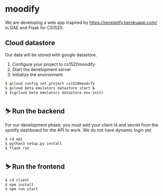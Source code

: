 # moodify
We are developing a web app inspired by https://receiptify.herokuapp.com/ in GAE and Flask for CS1520. 

## Cloud datastore
Our data will be stored with google datastore.

1) Configure your project to cs1520moodify
2) Start the development server
3) Initialize the environment

```bash
$ gcloud config set project cs1520moodify
$ gcloud beta emulators datastore start &
$ $(gcloud beta emulators datastore env-init)
```


## ⛷ Run the backend
For our development phase, you must add your client id and secret from the spotify dashboard for the API to work. We do not have dynamic login yet.

```bash
$ cd api
$ python3 setup.py install
$ flask run
```

## ⛷ Run the frontend

```bash
$ cd client
$ npm install
$ npm run start
```
